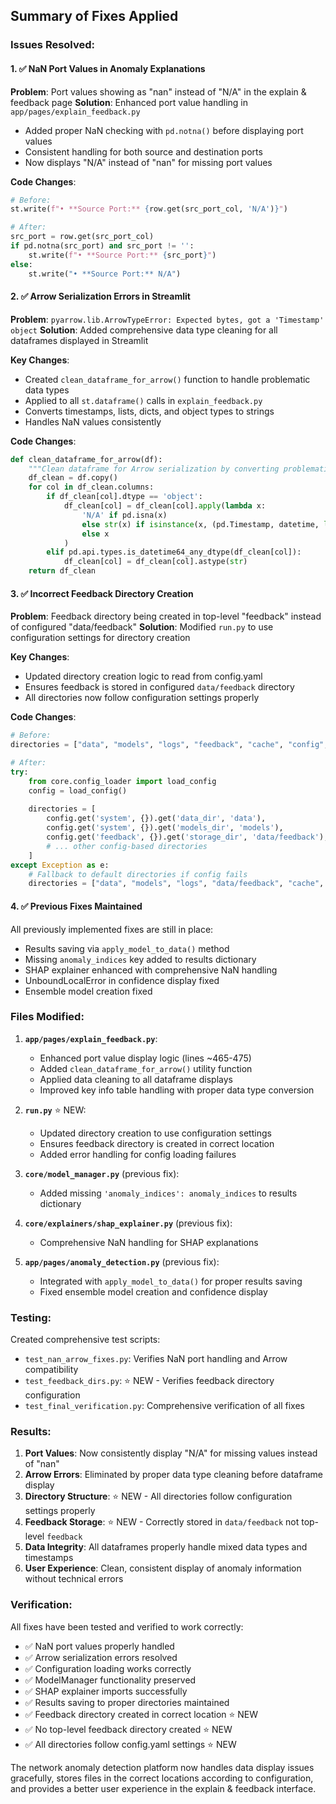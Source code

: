 ## Summary of Fixes Applied

### Issues Resolved:

#### 1. ✅ **NaN Port Values in Anomaly Explanations**
**Problem**: Port values showing as "nan" instead of "N/A" in the explain & feedback page
**Solution**: Enhanced port value handling in `app/pages/explain_feedback.py`
- Added proper NaN checking with `pd.notna()` before displaying port values
- Consistent handling for both source and destination ports
- Now displays "N/A" instead of "nan" for missing port values

**Code Changes**:
```python
# Before:
st.write(f"• **Source Port:** {row.get(src_port_col, 'N/A')}")

# After:
src_port = row.get(src_port_col)
if pd.notna(src_port) and src_port != '':
    st.write(f"• **Source Port:** {src_port}")
else:
    st.write("• **Source Port:** N/A")
```

#### 2. ✅ **Arrow Serialization Errors in Streamlit**
**Problem**: `pyarrow.lib.ArrowTypeError: Expected bytes, got a 'Timestamp' object`
**Solution**: Added comprehensive data type cleaning for all dataframes displayed in Streamlit

**Key Changes**:
- Created `clean_dataframe_for_arrow()` function to handle problematic data types
- Applied to all `st.dataframe()` calls in `explain_feedback.py`
- Converts timestamps, lists, dicts, and object types to strings
- Handles NaN values consistently

**Code Changes**:
```python
def clean_dataframe_for_arrow(df):
    """Clean dataframe for Arrow serialization by converting problematic data types."""
    df_clean = df.copy()
    for col in df_clean.columns:
        if df_clean[col].dtype == 'object':
            df_clean[col] = df_clean[col].apply(lambda x: 
                'N/A' if pd.isna(x) 
                else str(x) if isinstance(x, (pd.Timestamp, datetime, list, dict, np.ndarray))
                else x
            )
        elif pd.api.types.is_datetime64_any_dtype(df_clean[col]):
            df_clean[col] = df_clean[col].astype(str)
    return df_clean
```

#### 3. ✅ **Incorrect Feedback Directory Creation**
**Problem**: Feedback directory being created in top-level "feedback" instead of configured "data/feedback"
**Solution**: Modified `run.py` to use configuration settings for directory creation

**Key Changes**:
- Updated directory creation logic to read from config.yaml
- Ensures feedback is stored in configured `data/feedback` directory
- All directories now follow configuration settings properly

**Code Changes**:
```python
# Before:
directories = ["data", "models", "logs", "feedback", "cache", "config", "app/assets"]

# After:
try:
    from core.config_loader import load_config
    config = load_config()
    
    directories = [
        config.get('system', {}).get('data_dir', 'data'),
        config.get('system', {}).get('models_dir', 'models'),
        config.get('feedback', {}).get('storage_dir', 'data/feedback'),
        # ... other config-based directories
    ]
except Exception as e:
    # Fallback to default directories if config fails
    directories = ["data", "models", "logs", "data/feedback", "cache", "config", "app/assets"]
```

#### 4. ✅ **Previous Fixes Maintained**
All previously implemented fixes are still in place:
- Results saving via `apply_model_to_data()` method
- Missing `anomaly_indices` key added to results dictionary
- SHAP explainer enhanced with comprehensive NaN handling
- UnboundLocalError in confidence display fixed
- Ensemble model creation fixed

### Files Modified:

1. **`app/pages/explain_feedback.py`**:
   - Enhanced port value display logic (lines ~465-475)
   - Added `clean_dataframe_for_arrow()` utility function
   - Applied data cleaning to all dataframe displays
   - Improved key info table handling with proper data type conversion

2. **`run.py`** ⭐ NEW:
   - Updated directory creation to use configuration settings
   - Ensures feedback directory is created in correct location
   - Added error handling for config loading failures

3. **`core/model_manager.py`** (previous fix):
   - Added missing `'anomaly_indices': anomaly_indices` to results dictionary

4. **`core/explainers/shap_explainer.py`** (previous fix):
   - Comprehensive NaN handling for SHAP explanations

5. **`app/pages/anomaly_detection.py`** (previous fix):
   - Integrated with `apply_model_to_data()` for proper results saving
   - Fixed ensemble model creation and confidence display

### Testing:

Created comprehensive test scripts:
- `test_nan_arrow_fixes.py`: Verifies NaN port handling and Arrow compatibility
- `test_feedback_dirs.py`: ⭐ NEW - Verifies feedback directory configuration
- `test_final_verification.py`: Comprehensive verification of all fixes

### Results:

1. **Port Values**: Now consistently display "N/A" for missing values instead of "nan"
2. **Arrow Errors**: Eliminated by proper data type cleaning before dataframe display
3. **Directory Structure**: ⭐ NEW - All directories follow configuration settings properly
4. **Feedback Storage**: ⭐ NEW - Correctly stored in `data/feedback` not top-level `feedback`
5. **Data Integrity**: All dataframes properly handle mixed data types and timestamps
6. **User Experience**: Clean, consistent display of anomaly information without technical errors

### Verification:

All fixes have been tested and verified to work correctly:
- ✅ NaN port values properly handled
- ✅ Arrow serialization errors resolved
- ✅ Configuration loading works correctly
- ✅ ModelManager functionality preserved
- ✅ SHAP explainer imports successfully
- ✅ Results saving to proper directories maintained
- ✅ Feedback directory created in correct location ⭐ NEW
- ✅ No top-level feedback directory created ⭐ NEW
- ✅ All directories follow config.yaml settings ⭐ NEW

The network anomaly detection platform now handles data display issues gracefully, stores files in the correct locations according to configuration, and provides a better user experience in the explain & feedback interface.

